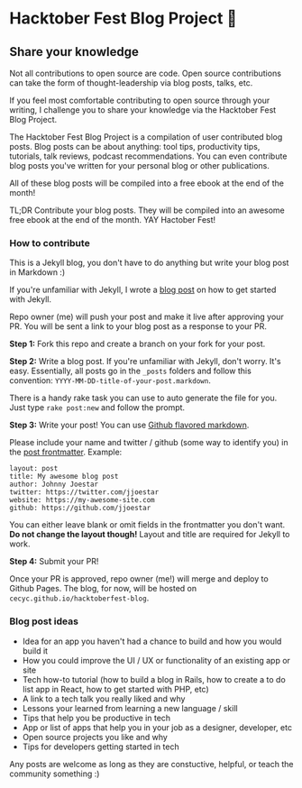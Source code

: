 # Hacktober Fest Blog Project 🎃

## Share your knowledge

Not all contributions to open source are code. Open source contributions can take the form of thought-leadership via blog posts, talks, etc.

If you feel most comfortable contributing to open source through your writing, I challenge you to share your knowledge via the Hacktober Fest Blog Project.

The Hacktober Fest Blog Project is a compilation of user contributed blog posts. Blog posts can be about anything: tool tips, productivity tips, tutorials, talk reviews, podcast recommendations. You can even contribute blog posts you've written for your personal blog or other publications.

All of these blog posts will be compiled into a free ebook at the end of the month!

TL;DR Contribute your blog posts. They will be compiled into an awesome free ebook at the end of the month. YAY Hactober Fest!

### How to contribute

This is a Jekyll blog, you don't have to do anything but write your blog post in Markdown :)

If you're unfamiliar with Jekyll, I wrote a [blog post](http://cecycorrea.com/development/2017/02/06/getting-started-with-jekyll.html) on how to get started with Jekyll.

Repo owner (me) will push your post and make it live after approving your PR. You will be sent a link to your blog post as a response to your PR.

**Step 1:** Fork this repo and create a branch on your fork for your post.

**Step 2:** Write a blog post. If you're unfamiliar with Jekyll, don't worry. It's easy. Essentially, all posts go in the `_posts` folders and follow this convention: `YYYY-MM-DD-title-of-your-post.markdown`.

There is a handy rake task you can use to auto generate the file for you. Just type `rake post:new` and follow the prompt.

**Step 3:** Write your post! You can use [Github flavored markdown](https://guides.github.com/features/mastering-markdown/).

Please include your name and twitter / github (some way to identify you) in the [post frontmatter](https://jekyllrb.com/docs/frontmatter/). Example:

```
layout: post
title: My awesome blog post
author: Johnny Joestar
twitter: https://twitter.com/jjoestar
website: https://my-awesome-site.com
github: https://github.com/jjoestar
```

You can either leave blank or omit fields in the frontmatter you don't want. **Do not change the layout though!** Layout and title are required for Jekyll to work.

**Step 4:** Submit your PR!

Once your PR is approved, repo owner (me!) will merge and deploy to Github Pages. The blog, for now, will be hosted on `cecyc.github.io/hacktoberfest-blog`.

### Blog post ideas

* Idea for an app you haven't had a chance to build and how you would build it
* How you could improve the UI / UX or functionality of an existing app or site
* Tech how-to tutorial (how to build a blog in Rails, how to create a to do list app in React, how to get started with PHP, etc)
* A link to a tech talk you really liked and why
* Lessons your learned from learning a new language / skill
* Tips that help you be productive in tech
* App or list of apps that help you in your job as a designer, developer, etc
* Open source projects you like and why
* Tips for developers getting started in tech

Any posts are welcome as long as they are constuctive, helpful, or teach the community something :)

